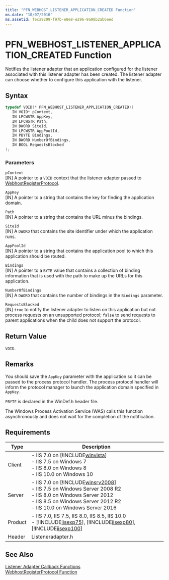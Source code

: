 ```yaml
---
title: "PFN_WEBHOST_LISTENER_APPLICATION_CREATED Function"
ms.date: "10/07/2016"
ms.assetid: feca9299-f97b-e8e8-e296-9a98b2ab6eed
---
```

# PFN_WEBHOST_LISTENER_APPLICATION_CREATED Function
Notifies the listener adapter that an application configured for the listener associated with this listener adapter has been created. The listener adapter can choose whether to configure this application with the listener.  
  
## Syntax  
  
```cpp  
typedef VOID(* PFN_WEBHOST_LISTENER_APPLICATION_CREATED)(  
   IN VOID* pContext,  
   IN LPCWSTR AppKey,  
   IN LPCWSTR Path,  
   IN DWORD SiteId,  
   IN LPCWSTR AppPoolId,  
   IN PBYTE Bindings,  
   IN DWORD NumberOfBindings,  
   IN BOOL RequestsBlocked  
);  
```  
  
### Parameters  
 `pContext`  
 [IN] A pointer to a `VOID` context that the listener adapter passed to [WebhostRegisterProtocol](../../web-development-reference/native-code-api-reference/webhostregisterprotocol-function.md).  
  
 `AppKey`  
 [IN] A pointer to a string that contains the key for finding the application domain.  
  
 `Path`  
 [IN] A pointer to a string that contains the URL minus the bindings.  
  
 `SiteId`  
 [IN] A `DWORD` that contains the site identifier under which the application runs.  
  
 `AppPoolId`  
 [IN] A pointer to a string that contains the application pool to which this application should be routed.  
  
 `Bindings`  
 [IN] A pointer to a `BYTE` value that contains a collection of binding information that is used with the path to make up the URLs for this application.  
  
 `NumberOfBindings`  
 [IN] A `DWORD` that contains the number of bindings in the `Bindings` parameter.  
  
 `RequestsBlocked`  
 [IN] `true` to notify the listener adapter to listen on this application but not process requests on an unsupported protocol; `false` to send requests to parent applications when the child does not support the protocol.  
  
## Return Value  
 `VOID`.  
  
## Remarks  
 You should save the `AppKey` parameter with the application so it can be passed to the process protocol handler. The process protocol handler will inform the protocol manager to launch the application domain specified in `AppKey.`  
  
 `PBYTE` is declared in the WinDef.h header file.  
  
 The Windows Process Activation Service (WAS) calls this function asynchronously and does not wait for the completion of the notification.  
  
## Requirements  
  
|Type|Description|  
|----------|-----------------|  
|Client|-   IIS 7.0 on [!INCLUDE[winvista](../../wmi-provider/includes/winvista-md.md)]<br />-   IIS 7.5 on Windows 7<br />-   IIS 8.0 on Windows 8<br />-   IIS 10.0 on Windows 10|  
|Server|-   IIS 7.0 on [!INCLUDE[winsrv2008](../../wmi-provider/includes/winsrv2008-md.md)]<br />-   IIS 7.5 on Windows Server 2008 R2<br />-   IIS 8.0 on Windows Server 2012<br />-   IIS 8.5 on Windows Server 2012 R2<br />-   IIS 10.0 on Windows Server 2016|  
|Product|-   IIS 7.0, IIS 7.5, IIS 8.0, IIS 8.5, IIS 10.0<br />-   [!INCLUDE[iisexp75](../../web-development-reference/native-code-api-reference/includes/iisexp75-md.md)], [!INCLUDE[iisexp80](../../web-development-reference/native-code-api-reference/includes/iisexp80-md.md)], [!INCLUDE[iisexp100](../../web-development-reference/native-code-api-reference/includes/iisexp100-md.md)]|  
|Header|Listeneradapter.h|  
  
## See Also  
 [Listener Adapter Callback Functions](../../web-development-reference/native-code-api-reference/listener-adapter-callback-functions.md)   
 [WebhostRegisterProtocol Function](../../web-development-reference/native-code-api-reference/webhostregisterprotocol-function.md)